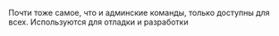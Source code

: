 Почти тоже самое, что и админские команды, только доступны для всех. Используются для отладки и разработки